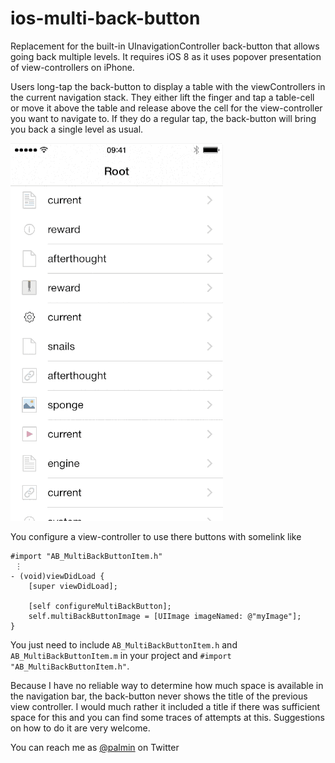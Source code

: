 # ios-multi-back-button

Replacement for the built-in UInavigationController back-button that allows going back multiple
levels. It requires iOS 8 as it uses popover presentation of view-controllers on iPhone.

Users long-tap the back-button to display a table with the viewControllers in the current navigation
stack. They either lift the finger and tap a table-cell or move it above the table and release above 
the cell for the view-controller you want to navigate to. If they do a regular tap, the back-button 
will bring you back a single level as usual.


  <img src="example.gif"/>
  

You configure a view-controller to use there buttons with somelink like

````
#import "AB_MultiBackButtonItem.h"
 ⋮
- (void)viewDidLoad {
    [super viewDidLoad];

    [self configureMultiBackButton];
    self.multiBackButtonImage = [UIImage imageNamed: @"myImage"];
}
````

You just need to include `AB_MultiBackButtonItem.h` and `AB_MultiBackButtonItem.m` in your project
and ``#import "AB_MultiBackButtonItem.h"``.

Because I have no reliable way to determine how much space is available in the navigation bar, the
back-button never shows the title of the previous view controller. I would much rather it included a title 
if there was sufficient space for this and you can find some traces of attempts at this. Suggestions on
how to do it are very welcome.

You can reach me as [@palmin](https://twitter.com/palmin) on Twitter
